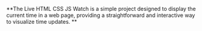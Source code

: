 **The Live HTML CSS JS Watch is a simple project designed to display the current time in a web page, providing a straightforward and interactive way to visualize time updates.
**
